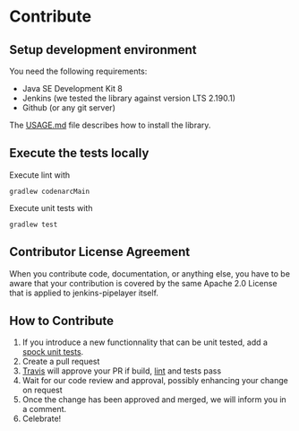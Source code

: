 # Contribute

## Setup development environment

You need the following requirements:

- Java SE Development Kit 8
- Jenkins (we tested the library against version LTS 2.190.1)
- Github (or any git server)


The [USAGE.md](https://github.com/SAP/jenkins-pipelayer/blob/master/USAGE.md) file describes how to install the library.

## Execute the tests locally

Execute lint with

```
gradlew codenarcMain
```

Execute unit tests with

```
gradlew test
```

## Contributor License Agreement

When you contribute code, documentation, or anything else, you have to be aware that your contribution is covered by the same Apache 2.0 License that is applied to jenkins-pipelayer itself.

## How to Contribute

1. If you introduce a new functionnality that can be unit tested, add a [spock unit tests](http://spockframework.org/spock/docs/1.3/spock_primer.html#_expect_blocks).
1. Create a pull request
1. [Travis](https://travis-ci.com/SAP/jenkins-pipelayer/builds/) will approve your PR if build, [lint](https://github.com/SAP/jenkins-pipelayer/blob/master/codenarc.groovy) and tests pass
1. Wait for our code review and approval, possibly enhancing your change on request
1. Once the change has been approved and merged, we will inform you in a comment.
1. Celebrate!
